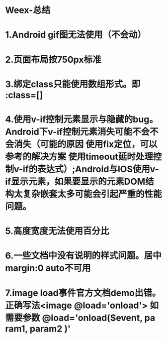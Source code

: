 # Weex-总结
# 1.Android gif图无法使用（不会动）
# 2.页面布局按750px标准
# 3.绑定class只能使用数组形式。即  :class=[]
# 4.使用v-if控制元素显示与隐藏的bug。Android下v-if控制元素消失可能不会不会消失（可能的原因 使用fix定位，可以参考的解决方案 使用timeout延时处理控制v-if的表达式）;Android与IOS使用v-if显示元素，如果要显示的元素DOM结构太复杂嵌套太多可能会引起严重的性能问题。
# 5.高度宽度无法使用百分比
# 6.一些文档中没有说明的样式问题。居中margin:0 auto不可用
# 7.image load事件官方文档demo出错。<image onload='onload'></image>  正确写法<image @load='onload'></image> 如需要参数 @load='onload($event, pa ram1, param2 )'

